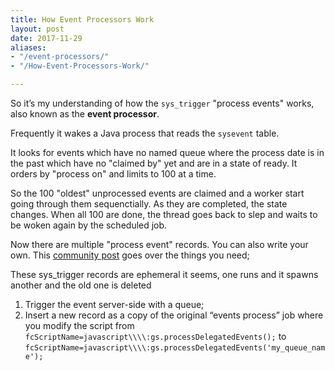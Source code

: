 ```yaml
---
title: How Event Processors Work
layout: post
date: 2017-11-29
aliases:
- "/event-processors/"
- "/How-Event-Processors-Work/"

---
```

So it’s my understanding of how the `sys_trigger` "process events" works, also known as the **event processor**.

<!--more-->

Frequently it wakes a Java process that reads the `sysevent` table.

It looks for events which have no named queue where the process date  is in the past which have no "claimed by" yet and are in a state of  ready.  It orders by "process on" and limits to 100 at a time.

So the 100 "oldest" unprocessed events are claimed and a worker start  going through them sequenctially.  As they are completed, the state  changes.  When all 100 are done, the thread goes back to slep and waits  to be woken again by the scheduled job.

Now there are multiple "process event" records.  You can also write your own.  This [community post](https://community.servicenow.com/community?id=community_question&sys_id=db344b29dbd8dbc01dcaf3231f9619b4#874843) goes over the things you need;

These sys_trigger records are ephemeral it seems, one runs and it spawns another and the old one is deleted

1. Trigger the event server-side with a queue;
2. Insert a new record as a copy of the original “events process” job where you modify the script from `fcScriptName=javascript\\\\:gs.processDelegatedEvents();` to `fcScriptName=javascript\\\\:gs.processDelegatedEvents('my_queue_name');`